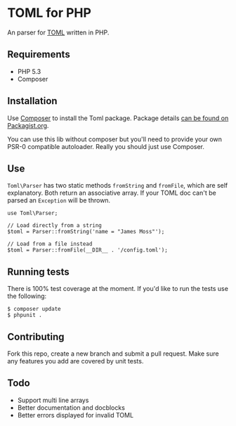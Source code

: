 # TOML for PHP

An parser for [TOML](https://github.com/mojombo/toml) written in PHP.

## Requirements

- PHP 5.3
- Composer

## Installation

Use [Composer](http://getcomposer.org/) to install the Toml package. Package details [can be found on Packagist.org](https://packagist.org/packages/jamesmoss/toml).

You can use this lib without composer but you'll need to provide your own PSR-0 compatible autoloader. Really you should just use Composer.

## Use

`Toml\Parser` has two static methods `fromString` and `fromFile`, which are self explanatory. Both return an associative array. If your TOML doc can't be parsed an `Exception` will be thrown.

    use Toml\Parser;
    
    // Load directly from a string
    $toml = Parser::fromString('name = "James Moss"');
    
    // Load from a file instead
    $toml = Parser::fromFile(__DIR__ . '/config.toml');
    
## Running tests

There is 100% test coverage at the moment. If you'd like to run the tests use the following:

    $ composer update
    $ phpunit .

## Contributing

Fork this repo, create a new branch and submit a pull request. Make sure any features you add are covered by unit tests.  
   
## Todo

- Support multi line arrays
- Better documentation and docblocks
- Better errors displayed for invalid TOML